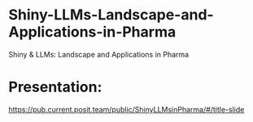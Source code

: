 # Shiny-LLMs-Landscape-and-Applications-in-Pharma
Shiny &amp; LLMs: Landscape and Applications in Pharma

# Presentation:
https://pub.current.posit.team/public/ShinyLLMsinPharma/#/title-slide
